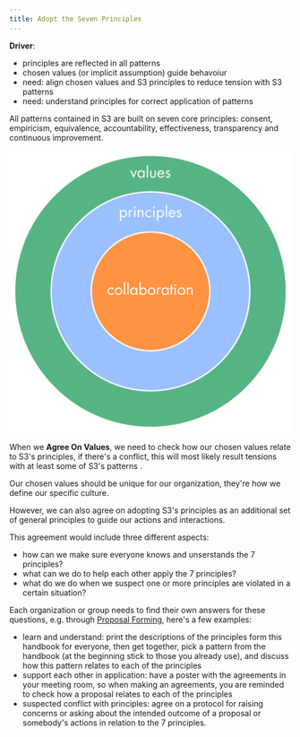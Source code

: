 ```yaml
---
title: Adopt the Seven Principles
---
```



**Driver**:

* principles are reflected in all patterns
* chosen values (or implicit assumption) guide behavoiur
* need: align chosen values and S3 principles to reduce tension with S3 patterns
* need: understand principles for correct application of patterns

All patterns contained in S3 are built on seven core principles: consent, empiricism, equivalence, accountability, effectiveness, transparency and continuous improvement. 

![Organiational Values and the Seven Principles Guide Collaboration](img/collaboration-values/values-step3.png)


When we **Agree On Values**, we need to check how our chosen values relate to S3's principles, if there's a conflict, this will most likely result tensions with at least some of S3's patterns . 

Our chosen values should be unique for our organization, they're how we define our specific culture.

However, we can also agree on adopting S3's principles as an additional set of general principles to guide our  actions and interactions. 

This agreement would include three different aspects:

* how can we make sure everyone knows and unserstands the 7 principles?
* what can we do to help each other apply the 7 principles?
* what do we do when we suspect one or more principles are violated in a certain situation?

Each organization or group needs to find their own answers for these questions, e.g. through [Proposal Forming](proposal-forming.html), here's a few examples:

* learn and understand: print the descriptions of the principles form this handbook for everyone, then get together, pick a pattern from the handbook (at the beginning stick to those you already use), and discuss how this pattern relates to each of the principles
* support each other in application: have a poster with the agreements in your meeting room, so when making an agreements, you are reminded to check how a proposal relates to each of the principles
* suspected conflict with principles: agree on a protocol for raising concerns or asking about the intended outcome of a proposal or somebody's actions in relation to the 7 principles.
